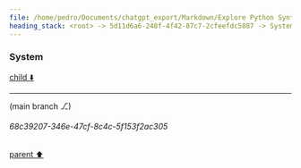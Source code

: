 ```yaml
---
file: /home/pedro/Documents/chatgpt_export/Markdown/Explore Python Syntax Graphviz.md
heading_stack: <root> -> 5d11d6a6-248f-4f42-87c7-2cfeefdc5887 -> System
---
```

### System

[child ⬇️](#68c39207-346e-47cf-8c4c-5f153f2ac305)

---

(main branch ⎇)
###### 68c39207-346e-47cf-8c4c-5f153f2ac305
[parent ⬆️](#5d11d6a6-248f-4f42-87c7-2cfeefdc5887)
